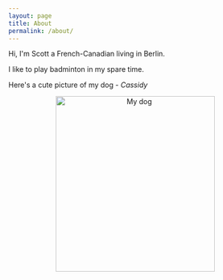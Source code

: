 ```yaml
---
layout: page
title: About
permalink: /about/
---
```


Hi, I'm Scott a French-Canadian living in Berlin.

I like to play badminton in my spare time.

Here's a cute picture of my dog - _Cassidy_

<center>
    <img src="{{ site.url }}/assets/cassidy.jpeg" 
    alt="My dog"
    align="centre"
    style="width:316px;height:348px;"
    >
</center>